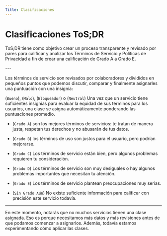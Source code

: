```yaml
---
Title: Clasificaciones
---
```


# Clasificaciones ToS;DR

ToS;DR tiene como objetivo crear un proceso transparente y revisado por pares para calificar y analizar los Términos de Servicio y Políticas de Privacidad a fin de crear una calificación de Grado A a Grado E.

---&#x20;

Los términos de servicio son revisados por colaboradores y divididos en pequeños puntos que podemos discutir, comparar y finalmente asignarles una puntuación con una insignia:

(`Bueno`), (`Malo`), (`Bloqueador`) o (`Neutral`)
Una vez que un servicio tiene suficientes insignias para evaluar la equidad de sus términos para los usuarios, una clase se asigna automáticamente ponderando las puntuaciones promedio.

- (`Grado A`) son los mejores términos de servicios: te tratan de manera justa, respetan tus derechos y no abusarán de tus datos.

- (`Grado B`) los términos de uso son justos para el usuario, pero podrían mejorarse.

- (`Grado C`) Los términos de servicio están bien, pero algunos problemas requieren tu consideración.

- (`Grado D`) Los términos de servicio son muy desiguales o hay algunos problemas importantes que necesitan tu atención.

- (`Grado E`) Los términos de servicio plantean preocupaciones muy serias.

- (`Sin Grado Aún`) No existe suficiente información para calificar con precisión este servicio todavía.

---

En este momento, notarás que no muchos servicios tienen una clase asignada. Eso es porque necesitamos más datos y más revisiones antes de que podamos comenzar a asignarlos. Además, todavía estamos experimentando cómo aplicar las clases.
